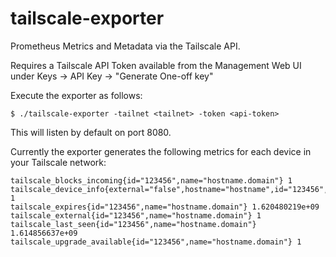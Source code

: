 tailscale-exporter
==================

Prometheus Metrics and Metadata via the Tailscale API.

Requires a Tailscale API Token available from the Management Web UI under Keys -> API Key -> "Generate One-off key"

Execute the exporter as follows:

```
$ ./tailscale-exporter -tailnet <tailnet> -token <api-token>
```

This will listen by default on port 8080.

Currently the exporter generates the following metrics for each device in your Tailscale network:

```
tailscale_blocks_incoming{id="123456",name="hostname.domain"} 1              
tailscale_device_info{external="false",hostname="hostname",id="123456",name="hostname.domain"} 1
tailscale_expires{id="123456",name="hostname.domain"} 1.620480219e+09        
tailscale_external{id="123456",name="hostname.domain"} 1
tailscale_last_seen{id="123456",name="hostname.domain"} 1.614856637e+09      
tailscale_upgrade_available{id="123456",name="hostname.domain"} 1
```
